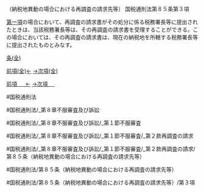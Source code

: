 （納税地異動の場合における再調査の請求先等）
国税通則法第８５条第３項

[第一項](国税通則法＿＿＿＿＿第８５条第１項)の場合において、再調査の請求書がその処分に係る税務署長等に提出されたときは、当該税務署長等は、その再調査の請求書を受理することができる。この場合においては、その再調査の請求書は、現在の納税地を所轄する税務署長等に提出されたものとみなす。

[条(全)](国税通則法＿＿＿＿＿第８５条_.md)

[前項(全)←](国税通則法＿＿＿＿＿第８５条第２項_.md)    [→次項(全)](国税通則法＿＿＿＿＿第８５条第４項_.md)

[前項 　 ←](国税通則法＿＿＿＿＿第８５条第２項.md)    [→次項 　 ](国税通則法＿＿＿＿＿第８５条第４項.md)



#国税通則法

#国税通則法/_第８章不服審査及び訴訟

#国税通則法/_第８章不服審査及び訴訟/_第１節不服審査

#国税通則法/_第８章不服審査及び訴訟/_第１節不服審査/_第２款再調査の請求

#国税通則法/_第８章不服審査及び訴訟/_第１節不服審査/_第２款再調査の請求/第８５条（納税地異動の場合における再調査の請求先等）

#国税通則法/第８５条（納税地異動の場合における再調査の請求先等）

#国税通則法/第８５条（納税地異動の場合における再調査の請求先等）/第３項

